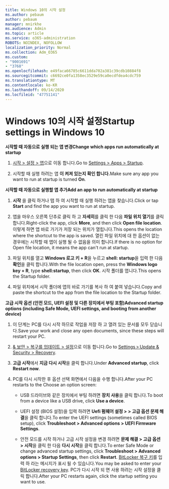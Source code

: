 ```yaml
---
title: Windows 10의 시작 설정
ms.author: pebaum
author: pebaum
manager: mnirkhe
ms.audience: Admin
ms.topic: article
ms.service: o365-administration
ROBOTS: NOINDEX, NOFOLLOW
localization_priority: Normal
ms.collection: Adm_O365
ms.custom:
- "9001691"
- "3768"
ms.openlocfilehash: e49faca66785c6611dda702a381c39cdb10884f8
ms.sourcegitcommit: c6692ce0fa1358ec3529e59ca0ecdfdea4cdc759
ms.translationtype: MT
ms.contentlocale: ko-KR
ms.lasthandoff: 09/14/2020
ms.locfileid: "47751141"
---
```

# <a name="startup-settings-in-windows-10"></a><span data-ttu-id="05253-102">Windows 10의 시작 설정</span><span class="sxs-lookup"><span data-stu-id="05253-102">Startup settings in Windows 10</span></span>

<span data-ttu-id="05253-103">**시작할 때 자동으로 실행 되는 앱 변경**</span><span class="sxs-lookup"><span data-stu-id="05253-103">**Change which apps run automatically at startup**</span></span>

1. <span data-ttu-id="05253-104">[시작 > 설정 > 앱](ms-settings:startupapps?activationSource=GetHelp)으로 이동 합니다.</span><span class="sxs-lookup"><span data-stu-id="05253-104">Go to [Settings > Apps > Startup](ms-settings:startupapps?activationSource=GetHelp).</span></span>

2. <span data-ttu-id="05253-105">시작할 때 실행 하려는 앱 **이 켜져 있는지 확인 합니다.**</span><span class="sxs-lookup"><span data-stu-id="05253-105">Make sure any app you want to run at startup is turned **On**.</span></span>

<span data-ttu-id="05253-106">**시작할 때 자동으로 실행할 앱 추가**</span><span class="sxs-lookup"><span data-stu-id="05253-106">**Add an app to run automatically at startup**</span></span>

1. <span data-ttu-id="05253-107">**시작** 을 클릭 하거나 탭 하 여 시작할 때 실행 하려는 앱을 찾습니다.</span><span class="sxs-lookup"><span data-stu-id="05253-107">Click or tap **Start** and find the app you want to run at startup.</span></span>

2. <span data-ttu-id="05253-108">앱을 마우스 오른쪽 단추로 클릭 하 고 **자세히**를 클릭 한 다음 **파일 위치 열기**를 클릭 합니다.</span><span class="sxs-lookup"><span data-stu-id="05253-108">Right-click the app, click **More**, and then click **Open file location**.</span></span> <span data-ttu-id="05253-109">이렇게 하면 앱 바로 가기가 저장 되는 위치가 열립니다.</span><span class="sxs-lookup"><span data-stu-id="05253-109">This opens the location where the shortcut to the app is saved.</span></span> <span data-ttu-id="05253-110">열린 파일 위치에 대 한 옵션이 없는 경우에는 시작할 때 앱이 실행 될 수 없음을 의미 합니다.</span><span class="sxs-lookup"><span data-stu-id="05253-110">If there is no option for Open file location, it means the app can't run at startup.</span></span>

3. <span data-ttu-id="05253-111">파일 위치를 열고 **Windows 로고 키 + R**을 누르고 **shell: startup**을 입력 한 다음 **확인**을 클릭 합니다.</span><span class="sxs-lookup"><span data-stu-id="05253-111">With the file location open, press the **Windows logo key  + R**, type **shell:startup**, then click **OK**.</span></span> <span data-ttu-id="05253-112">시작 폴더를 엽니다.</span><span class="sxs-lookup"><span data-stu-id="05253-112">This opens the Startup folder.</span></span>

4. <span data-ttu-id="05253-113">파일 위치에서 시작 폴더에 앱의 바로 가기를 복사 하 여 붙여 넣습니다.</span><span class="sxs-lookup"><span data-stu-id="05253-113">Copy and paste the shortcut to the app from the file location to the Startup folder.</span></span>

<span data-ttu-id="05253-114">**고급 시작 옵션 (안전 모드, UEFI 설정 및 다른 장치에서 부팅 포함)**</span><span class="sxs-lookup"><span data-stu-id="05253-114">**Advanced startup options (including Safe Mode, UEFI settings, and booting from another device)**</span></span>

1. <span data-ttu-id="05253-115">이 단계는 PC를 다시 시작 하므로 작업을 저장 하 고 열려 있는 문서를 모두 닫습니다.</span><span class="sxs-lookup"><span data-stu-id="05253-115">Save your work and close any open documents, since these steps will restart your PC.</span></span>

2. <span data-ttu-id="05253-116">[& 보안 > 복구를 업데이트 > 설정](ms-settings:recovery?activationSource=GetHelp)으로 이동 합니다.</span><span class="sxs-lookup"><span data-stu-id="05253-116">Go to [Settings > Update & Security > Recovery](ms-settings:recovery?activationSource=GetHelp).</span></span>

3. <span data-ttu-id="05253-117">**고급 시작**에서 **지금 다시 시작**을 클릭 합니다.</span><span class="sxs-lookup"><span data-stu-id="05253-117">Under **Advanced startup**, click **Restart now**.</span></span> 

4. <span data-ttu-id="05253-118">PC를 다시 시작한 후 옵션 선택 화면에서 다음을 수행 합니다.</span><span class="sxs-lookup"><span data-stu-id="05253-118">After your PC restarts to the Choose an option screen:</span></span>

    - <span data-ttu-id="05253-119">USB 드라이브와 같은 장치에서 부팅 하려면 **장치 사용**을 클릭 합니다.</span><span class="sxs-lookup"><span data-stu-id="05253-119">To boot from a device like a USB drive, click **Use a device**.</span></span>

    - <span data-ttu-id="05253-120">UEFI 설정 (BIOS 설정)을 입력 하려면 **Uefi 펌웨어 설정 > > 고급 옵션 문제 해결**을 클릭 합니다.</span><span class="sxs-lookup"><span data-stu-id="05253-120">To enter the UEFI settings (sometimes called BIOS setup), click **Troubleshoot > Advanced options > UEFI Firmware Settings**.</span></span> 

    - <span data-ttu-id="05253-121">안전 모드를 시작 하거나 고급 시작 설정을 변경 하려면 **문제 해결 > 고급 옵션 > 시작**을 클릭 한 다음 **다시 시작**을 클릭 합니다.</span><span class="sxs-lookup"><span data-stu-id="05253-121">To enter Safe Mode or change advanced startup settings, click **Troubleshoot > Advanced options > Startup Settings**, then click **Restart**.</span></span> <span data-ttu-id="05253-122">[BitLocker 복구 키](https://support.microsoft.com/help/4026181/windows-10-find-my-bitlocker-recovery-key)를 입력 하 라는 메시지가 표시 될 수 있습니다.</span><span class="sxs-lookup"><span data-stu-id="05253-122">You may be asked to enter your [BitLocker recovery key](https://support.microsoft.com/help/4026181/windows-10-find-my-bitlocker-recovery-key).</span></span> <span data-ttu-id="05253-123">PC가 다시 시작 되 면 사용 하려는 시작 설정을 클릭 합니다.</span><span class="sxs-lookup"><span data-stu-id="05253-123">After your PC restarts again, click the startup setting you want to use.</span></span>